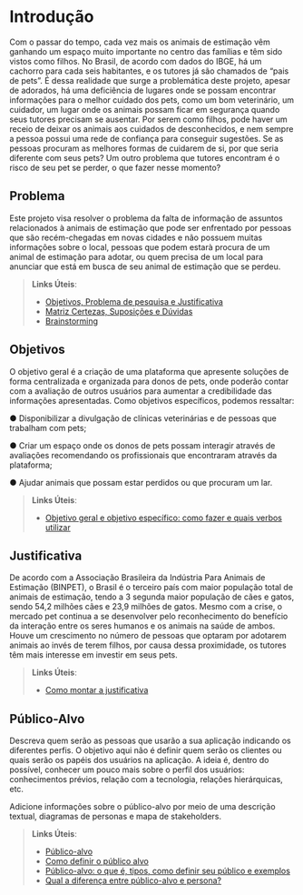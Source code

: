 # Introdução
Com o passar do tempo, cada vez mais os animais de estimação vêm ganhando um espaço
muito importante no centro das famílias e têm sido vistos como filhos. No Brasil, de acordo
com dados do IBGE, há um cachorro para cada seis habitantes, e os tutores já são
chamados de “pais de pets”.
É dessa realidade que surge a problemática deste projeto, apesar de adorados, há uma
deficiência de lugares onde se possam encontrar informações para o melhor cuidado dos
pets, como um bom veterinário, um cuidador, um lugar onde os animais possam ficar em
segurança quando seus tutores precisam se ausentar.
Por serem como filhos, pode haver um receio de deixar os animais aos cuidados de
desconhecidos, e nem sempre a pessoa possui uma rede de confiança para conseguir
sugestões. Se as pessoas procuram as melhores formas de cuidarem de si, por que seria
diferente com seus pets? Um outro problema que tutores encontram é o risco de seu pet se
perder, o que fazer nesse momento?



## Problema
Este projeto visa resolver o problema da falta de informação de assuntos relacionados à animais de estimação que pode ser enfrentado por pessoas que são recém-chegadas em novas cidades e não possuem muitas informações sobre o local, pessoas que podem estarà procura de um animal de estimação para adotar, ou quem precisa de um local para anunciar que está em busca de seu animal de estimação que se perdeu.
> **Links Úteis**:
> - [Objetivos, Problema de pesquisa e Justificativa](https://medium.com/@versioparole/objetivos-problema-de-pesquisa-e-justificativa-c98c8233b9c3)
> - [Matriz Certezas, Suposições e Dúvidas](https://medium.com/educa%C3%A7%C3%A3o-fora-da-caixa/matriz-certezas-suposi%C3%A7%C3%B5es-e-d%C3%BAvidas-fa2263633655)
> - [Brainstorming](https://www.euax.com.br/2018/09/brainstorming/)

## Objetivos
O objetivo geral é a criação de uma plataforma que apresente soluções de forma
centralizada e organizada para donos de pets, onde poderão contar com a avaliação de
outros usuários para aumentar a credibilidade das informações apresentadas.
Como objetivos específicos, podemos ressaltar:

● Disponibilizar a divulgação de clínicas veterinárias e de pessoas que trabalham com
pets;

● Criar um espaço onde os donos de pets possam interagir através de avaliações
recomendando os profissionais que encontraram através da plataforma;

● Ajudar animais que possam estar perdidos ou que procuram um lar.


 
> **Links Úteis**:
> - [Objetivo geral e objetivo específico: como fazer e quais verbos utilizar](https://blog.mettzer.com/diferenca-entre-objetivo-geral-e-objetivo-especifico/)

## Justificativa
De acordo com a Associação Brasileira da Indústria Para Animais de Estimação (BINPET),
o Brasil é o terceiro país com maior população total de animais de estimação, tendo a
3 segunda maior população de cães e gatos, sendo 54,2 milhões cães e 23,9 milhões de
gatos.
Mesmo com a crise, o mercado pet continua a se desenvolver pelo reconhecimento do
benefício da interação entre os seres humanos e os animais na saúde de ambos.
Houve um crescimento no número de pessoas que optaram por adotarem animais ao invés
de terem filhos, por causa dessa proximidade, os tutores têm mais interesse em investir em
seus pets.



> **Links Úteis**:
> - [Como montar a justificativa](https://guiadamonografia.com.br/como-montar-justificativa-do-tcc/)

## Público-Alvo

Descreva quem serão as pessoas que usarão a sua aplicação indicando os diferentes perfis. O objetivo aqui não é definir quem serão os clientes ou quais serão os papéis dos usuários na aplicação. A ideia é, dentro do possível, conhecer um pouco mais sobre o perfil dos usuários: conhecimentos prévios, relação com a tecnologia, relações
hierárquicas, etc.

Adicione informações sobre o público-alvo por meio de uma descrição textual, diagramas de personas e mapa de stakeholders.

> **Links Úteis**:
> - [Público-alvo](https://blog.hotmart.com/pt-br/publico-alvo/)
> - [Como definir o público alvo](https://exame.com/pme/5-dicas-essenciais-para-definir-o-publico-alvo-do-seu-negocio/)
> - [Público-alvo: o que é, tipos, como definir seu público e exemplos](https://klickpages.com.br/blog/publico-alvo-o-que-e/)
> - [Qual a diferença entre público-alvo e persona?](https://rockcontent.com/blog/diferenca-publico-alvo-e-persona/)
